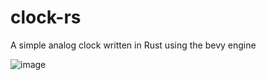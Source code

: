 # clock-rs

A simple analog clock written in Rust using the bevy engine

![image](https://github.com/user-attachments/assets/8e6b50c5-acf3-4cf6-9bdd-3eb0a69f055b)
